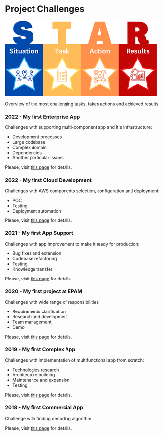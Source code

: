 # Project Challenges
![](../pictures/Star-Technique.png)

Overview of the most challenging tasks, taken actions and achieved results  

### 2022 - My first Enterprise App
Challenges with supporting multi-component app and it's infrastructure:
- Development processes
- Large codebase
- Complex domain
- Dependencies
- Another particular issues

Please, visit [this page](2022-MY-FIRST-ENTERPRISE-APP.md) for details.

### 2022 - My first Cloud Development
Challenges with AWS components selection, configuration and deployment:
- POC
- Testing
- Deployment automation

Please, visit [this page](2022-MY-FIRST-CLOUD-DEVELOPMENT.md) for details.

### 2021 - My first App Support
Challenges with app improvement to make it ready for production: 
- Bug fixes and extension
- Codebase refactoring
- Testing
- Knowledge transfer

Please, visit [this page](2021-MY-FIRST-APP-IMPROVEMENT.md) for details.

### 2020 - My first project at EPAM
Challenges with wide range of responsibilities:
- Requirements clarification
- Research and development
- Team management
- Demo

Please, visit [this page](2020-MY-FIRST-PROJECT-AT-EPAM.md) for details.

### 2019 - My first Complex App
Challenges with implementation of multifunctional app from scratch: 
- Technologies research
- Architecture building
- Maintenance and expansion
- Testing

Please, visit [this page](2019-MY-FIRST-COMPLEX-APP.md) for details.

### 2018 - My first Commercial App
Challenge with finding decoding algorithm.

Please, visit [this page](2018-MY-FIRST-COMMERCIAL-APP.md) for details.
